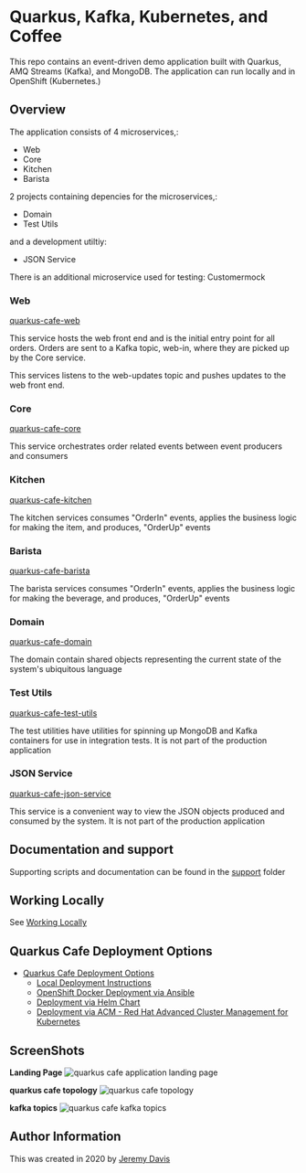 # Quarkus, Kafka, Kubernetes, and Coffee

This repo contains an event-driven demo application built with Quarkus, AMQ Streams (Kafka), and MongoDB.  The application can run locally and in OpenShift (Kubernetes.)

## Overview

The application consists of 4 microservices,:
* Web
* Core
* Kitchen
* Barista

2 projects containing depencies for the microservices,:
* Domain
* Test Utils

and a development utiltiy:
* JSON Service

There is an additional microservice used for testing: Customermock

### Web

[quarkus-cafe-web](quarkus-cafe-barista/)

This service hosts the web front end and is the initial entry point for all orders.  Orders are sent to a Kafka topic, web-in, where they are picked up by the Core service.

This services listens to the web-updates topic and pushes updates to the web front end.

### Core

[quarkus-cafe-core](quarkus-cafe-core/)

This service orchestrates order related events between event producers and consumers 

### Kitchen
[quarkus-cafe-kitchen](quarkus-cafe-kitchen)

The kitchen services consumes "OrderIn" events, applies the business logic for making the item, and produces, "OrderUp" events

### Barista
[quarkus-cafe-barista](quarkus-cafe-barista)

The barista services consumes "OrderIn" events, applies the business logic for making the beverage, and produces, "OrderUp" events

### Domain
[quarkus-cafe-domain](quarkus-cafe-domain)

The domain contain shared objects representing the current state of the system's ubiquitous language

### Test Utils
[quarkus-cafe-test-utils](quarkus-cafe-test-utils)

The test utilities have utilities for spinning up MongoDB and Kafka containers for use in integration tests.  It is not part of the production application

### JSON Service
[quarkus-cafe-json-service](quarkus-cafe-json-service)

This service is a convenient way to view the JSON objects produced and consumed by the system.  It is not part of the production application

## Documentation and support 
Supporting scripts and documentation can be found in the [support](support/) folder

## Working Locally
See [Working Locally](WORKING-LOCALLY.md)

## Quarkus Cafe Deployment Options 
* [Quarkus Cafe Deployment Options ](support/README.md)
  * [Local Deployment Instructions ](support/README.md#local-deployment-instructions)
  * [OpenShift Docker Deployment via Ansible ](support/README.md#openshift-docker-deployment-via-ansible)
  * [Deployment via Helm Chart](support/README.md#deployment-via-helm-chart)
  * [Deployment via ACM - Red Hat Advanced Cluster Management for Kubernetes](support/README.md#deployment-via-acm---red-hat-advanced-cluster-management-for-kubernetes)

## ScreenShots
**Landing Page**
![quarkus cafe application landing page](support/images/landing-page.png "quarkus application landing page")

**quarkus cafe topology**
![quarkus cafe topology](support/images/quarkus-cafe-applications.png "quarkus cafe topology")

**kafka topics**
![quarkus cafe kafka topics](support/images/ams-topics.png "quarkus cafe  kafka topics")

## Author Information
This was created in 2020 by [Jeremy Davis](https://github.com/jeremyrdavis)
